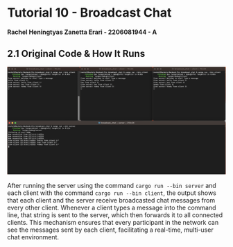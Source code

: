 # Tutorial 10 - Broadcast Chat
**Rachel Heningtyas Zanetta Erari - 2206081944 - A**

## 2.1 Original Code & How It Runs
<img src="image/image-1.png">

After running the server using the command `cargo run --bin server` and each client with the command `cargo run --bin client`, the output shows that each client and the server receive broadcasted chat messages from every other client. Whenever a client types a message into the command line, that string is sent to the server, which then forwards it to all connected clients. This mechanism ensures that every participant in the network can see the messages sent by each client, facilitating a real-time, multi-user chat environment.